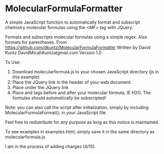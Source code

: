 # MolecularFormulaFormatter
A simple JavaScript function to automatically format and subscript chemistry molecular formulas using the &lt;MF> tag with JQuery.

Formats and subscripts molecular formulas using a simple regex.  Also formats for parentheses.
From https://github.com/dkuntz/MolecularFormulaFormatter
Written by David Kuntz DavidMicahKuntzatgmail.com
Version 1.0

To Use:

1. Download molecularformula.js to your chosen JavaScript directory (js in this example)
2. Place the JQuery link <script src="https://ajax.googleapis.com/ajax/libs/jquery/1.7.1/jquery.min.js"></script> in the header of your web document.
3. Place <script src="js/molecularformula.js"></script> under the JQuery link
4. Place <MF> and </MF> tags before and after your molecular formula, IE <MF>H2O</MF>.  The formulas should automatically be subscripted!

Note: you can also call the script after initialization, simply by including MolecularFormulaFormat(); in your JavaScript file.

Feel free to redistribute for any purpose as long as this notice is maintained.

To see examples in examples.html, simply save it in the same directory as molecularformula.js

I am in the process of adding charges (4/15).

